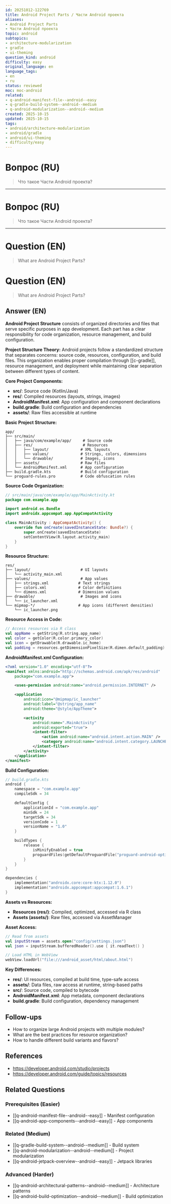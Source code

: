 ```yaml
---
id: 20251012-122769
title: Android Project Parts / Части Android проекта
aliases:
- Android Project Parts
- Части Android проекта
topic: android
subtopics:
- architecture-modularization
- gradle
- ui-theming
question_kind: android
difficulty: easy
original_language: en
language_tags:
- en
- ru
status: reviewed
moc: moc-android
related:
- q-android-manifest-file--android--easy
- q-gradle-build-system--android--medium
- q-android-modularization--android--medium
created: 2025-10-15
updated: 2025-10-15
tags:
- android/architecture-modularization
- android/gradle
- android/ui-theming
- difficulty/easy
---
```


# Вопрос (RU)
> Что такое Части Android проекта?

---

# Вопрос (RU)
> Что такое Части Android проекта?

---

# Question (EN)
> What are Android Project Parts?

# Question (EN)
> What are Android Project Parts?

## Answer (EN)
**Android Project Structure** consists of organized directories and files that serve specific purposes in app development. Each part has a clear responsibility for code organization, resource management, and build configuration.

**Project Structure Theory:**
Android projects follow a standardized structure that separates concerns: source code, resources, configuration, and build files. This organization enables proper compilation through [[c-gradle]], resource management, and deployment while maintaining clear separation between different types of content.

**Core Project Components:**
- **src/**: Source code (Kotlin/Java)
- **res/**: Compiled resources (layouts, strings, images)
- **AndroidManifest.xml**: App configuration and component declarations
- **build.gradle**: Build configuration and dependencies
- **assets/**: Raw files accessible at runtime

**Basic Project Structure:**
```
app/
├── src/main/
│   ├── java/com/example/app/     # Source code
│   ├── res/                      # Resources
│   │   ├── layout/              # XML layouts
│   │   ├── values/              # Strings, colors, dimensions
│   │   └── drawable/            # Images, icons
│   ├── assets/                  # Raw files
│   └── AndroidManifest.xml      # App configuration
├── build.gradle.kts             # Build configuration
└── proguard-rules.pro           # Code obfuscation rules
```

**Source Code Organization:**
```kotlin
// src/main/java/com/example/app/MainActivity.kt
package com.example.app

import android.os.Bundle
import androidx.appcompat.app.AppCompatActivity

class MainActivity : AppCompatActivity() {
    override fun onCreate(savedInstanceState: Bundle?) {
        super.onCreate(savedInstanceState)
        setContentView(R.layout.activity_main)
    }
}
```

**Resource Structure:**
```
res/
├── layout/                      # UI layouts
│   └── activity_main.xml
├── values/                      # App values
│   ├── strings.xml             # Text strings
│   ├── colors.xml              # Color definitions
│   └── dimens.xml              # Dimension values
├── drawable/                    # Images and icons
│   └── ic_launcher.xml
└── mipmap-*/                   # App icons (different densities)
    └── ic_launcher.png
```

**Resource Access in Code:**
```kotlin
// Access resources via R class
val appName = getString(R.string.app_name)
val color = getColor(R.color.primary_color)
val icon = getDrawable(R.drawable.ic_home)
val padding = resources.getDimensionPixelSize(R.dimen.default_padding)
```

**AndroidManifest.xml Configuration:**
```xml
<?xml version="1.0" encoding="utf-8"?>
<manifest xmlns:android="http://schemas.android.com/apk/res/android"
    package="com.example.app">

    <uses-permission android:name="android.permission.INTERNET" />

    <application
        android:icon="@mipmap/ic_launcher"
        android:label="@string/app_name"
        android:theme="@style/AppTheme">

        <activity
            android:name=".MainActivity"
            android:exported="true">
            <intent-filter>
                <action android:name="android.intent.action.MAIN" />
                <category android:name="android.intent.category.LAUNCHER" />
            </intent-filter>
        </activity>
    </application>
</manifest>
```

**Build Configuration:**
```kotlin
// build.gradle.kts
android {
    namespace = "com.example.app"
    compileSdk = 34

    defaultConfig {
        applicationId = "com.example.app"
        minSdk = 24
        targetSdk = 34
        versionCode = 1
        versionName = "1.0"
    }

    buildTypes {
        release {
            isMinifyEnabled = true
            proguardFiles(getDefaultProguardFile("proguard-android-optimize.txt"))
        }
    }
}

dependencies {
    implementation("androidx.core:core-ktx:1.12.0")
    implementation("androidx.appcompat:appcompat:1.6.1")
}
```

**Assets vs Resources:**
- **Resources (res/)**: Compiled, optimized, accessed via R class
- **Assets (assets/)**: Raw files, accessed via AssetManager

**Asset Access:**
```kotlin
// Read from assets
val inputStream = assets.open("config/settings.json")
val json = inputStream.bufferedReader().use { it.readText() }

// Load HTML in WebView
webView.loadUrl("file:///android_asset/html/about.html")
```

**Key Differences:**
- **res/**: UI resources, compiled at build time, type-safe access
- **assets/**: Data files, raw access at runtime, string-based paths
- **src/**: Source code, compiled to bytecode
- **AndroidManifest.xml**: App metadata, component declarations
- **build.gradle**: Build configuration, dependency management

## Follow-ups

- How to organize large Android projects with multiple modules?
- What are the best practices for resource organization?
- How to handle different build variants and flavors?

## References

- https://developer.android.com/studio/projects
- https://developer.android.com/guide/topics/resources

## Related Questions

### Prerequisites (Easier)
- [[q-android-manifest-file--android--easy]] - Manifest configuration
- [[q-android-app-components--android--easy]] - App components

### Related (Medium)
- [[q-gradle-build-system--android--medium]] - Build system
- [[q-android-modularization--android--medium]] - Project modularization
- [[q-android-jetpack-overview--android--easy]] - Jetpack libraries

### Advanced (Harder)
- [[q-android-architectural-patterns--android--medium]] - Architecture patterns
- [[q-android-build-optimization--android--medium]] - Build optimization